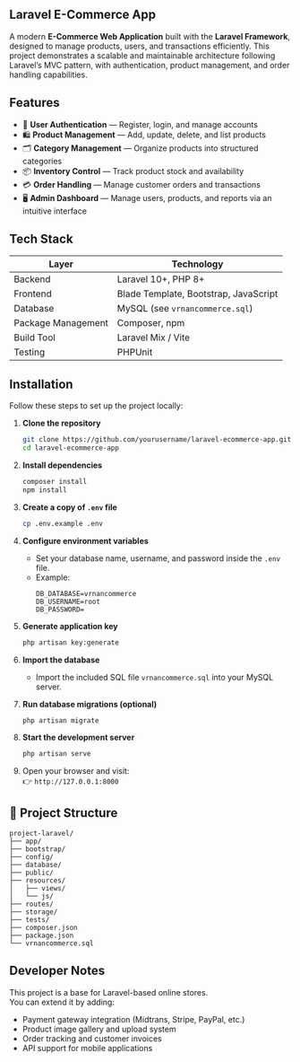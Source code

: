 ## Laravel E-Commerce App  

A modern **E-Commerce Web Application** built with the **Laravel Framework**, designed to manage products, users, and transactions efficiently. This project demonstrates a scalable and maintainable architecture following Laravel’s MVC pattern, with authentication, product management, and order handling capabilities.  

## Features  

- 🔐 **User Authentication** — Register, login, and manage accounts  
- 🛍️ **Product Management** — Add, update, delete, and list products  
- 🗂️ **Category Management** — Organize products into structured categories  
- 📦 **Inventory Control** — Track product stock and availability  
- 💳 **Order Handling** — Manage customer orders and transactions  
- 🖥️ **Admin Dashboard** — Manage users, products, and reports via an intuitive interface  

## Tech Stack  

| Layer | Technology |
|-------|-------------|
| Backend | Laravel 10+, PHP 8+ |
| Frontend | Blade Template, Bootstrap, JavaScript |
| Database | MySQL (see `vrnancommerce.sql`) |
| Package Management | Composer, npm |
| Build Tool | Laravel Mix / Vite |
| Testing | PHPUnit |


## Installation  

Follow these steps to set up the project locally:  

1. **Clone the repository**  
   ```bash
   git clone https://github.com/yourusername/laravel-ecommerce-app.git
   cd laravel-ecommerce-app
   ```

2. **Install dependencies**  
   ```bash
   composer install
   npm install
   ```

3. **Create a copy of `.env` file**  
   ```bash
   cp .env.example .env
   ```

4. **Configure environment variables**  
   - Set your database name, username, and password inside the `.env` file.  
   - Example:  
     ```
     DB_DATABASE=vrnancommerce
     DB_USERNAME=root
     DB_PASSWORD=
     ```

5. **Generate application key**  
   ```bash
   php artisan key:generate
   ```

6. **Import the database**  
   - Import the included SQL file `vrnancommerce.sql` into your MySQL server.  

7. **Run database migrations (optional)**  
   ```bash
   php artisan migrate
   ```

8. **Start the development server**  
   ```bash
   php artisan serve
   ```

9. Open your browser and visit:  
   👉 `http://127.0.0.1:8000`


## 📁 Project Structure  

```
project-laravel/
├── app/
├── bootstrap/
├── config/
├── database/
├── public/
├── resources/
│   ├── views/
│   └── js/
├── routes/
├── storage/
├── tests/
├── composer.json
├── package.json
└── vrnancommerce.sql
```

## Developer Notes  

This project is a base for Laravel-based online stores.  
You can extend it by adding:  
- Payment gateway integration (Midtrans, Stripe, PayPal, etc.)  
- Product image gallery and upload system  
- Order tracking and customer invoices  
- API support for mobile applications  



